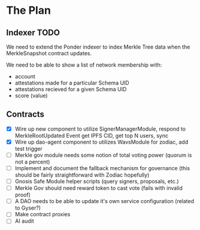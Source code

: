 # The Plan

## Indexer TODO

We need to extend the Ponder indexer to index Merkle Tree data when the MerkleSnapshot contract updates.

We need to be able to show a list of network membership with:
- account
- attestations made for a particular Schema UID
- attestations recieved for a given Schema UID
- score (value)

## Contracts
- [x] Wire up new component to utilize SignerManagerModule, respond to MerkleRootUpdated Event get IPFS CID, get top N users, sync
- [x] Wire up dao-agent component to utilizes WavsModule for zodiac, add test trigger
- [ ] Merkle gov module needs some notion of total voting power (quorum is not a percent)
- [ ] Implement and document the fallback mechanism for governance (this should be fairly straightforward with Zodiac hopefully)
- [ ] Gnosis Safe Module helper scripts (query signers, proposals, etc.)
- [ ] Merkle Gov should need reward token to cast vote (fails with invalid proof)
- [ ] A DAO needs to be able to update it's own service configuration (related to Gyser?)
- [ ] Make contract proxies
- [ ] AI audit

